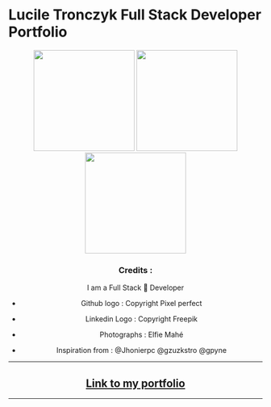 # Lucile Tronczyk Full Stack Developer Portfolio
<div align="center">
 <img src="https://res.cloudinary.com/dsioshcio/image/upload/v1679502477/Screenshot_2023-03-22_at_09.27.25_mgx0fs.png" height="200px"/>
  <img src="https://res.cloudinary.com/dsioshcio/image/upload/v1679502748/Screenshot_2023-03-22_at_09.32.02_inlhbt.png" height="200px"/>
   <img src="https://res.cloudinary.com/dsioshcio/image/upload/v1679502484/Screenshot_2023-03-22_at_09.27.03_ojgo5y.png" height="200px"/>
<div>

### Credits :

I am a Full Stack :space_invader: Developer 

- Github logo : Copyright Pixel perfect

- Linkedin Logo : Copyright Freepik

- Photographs : Elfie Mahé

- Inspiration from : @Jhonierpc @gzuzkstro @gpyne

---


## [Link to my portfolio](https://lucile-tech.com/)

---
